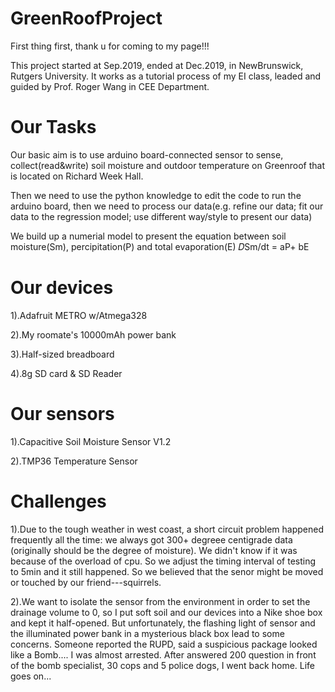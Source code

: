 # GreenRoofProject
First thing first, thank u for coming to my page!!!

This project started at Sep.2019, ended at Dec.2019, in NewBrunswick, Rutgers University. It works as a tutorial process of my EI class, leaded and guided by Prof. Roger Wang in CEE Department.

# Our Tasks
Our basic aim is to use arduino board-connected sensor to sense, collect(read&write) soil moisture and outdoor temperature on Greenroof that is located on Richard Week Hall.

Then we need to use the python knowledge to edit the code to run the arduino board, then we need to process our data(e.g. refine our data; fit our data to the regression model; use different way/style to present our data)

We build up a numerial model to present the equation between soil moisture(Sm), percipitation(P) and total evaporation(E) 𝐷Sm/dt = aP+ bE

# Our devices
1).Adafruit METRO w/Atmega328

2).My roomate's 10000mAh power bank

3).Half-sized breadboard

4).8g SD card & SD Reader

# Our sensors
1).Capacitive Soil Moisture Sensor V1.2 

2).TMP36 Temperature Sensor

# Challenges
1).Due to the tough weather in west coast, a short circuit problem happened frequently all the time: we always got 300+ degreee centigrade data (originally should be the degree of moisture). We didn't know if it was because of the overload of cpu. So we adjust the timing interval of testing to 5min and it still happened. So we believed that the senor might be moved or touched by our friend---squirrels.

2).We want to isolate the sensor from the environment in order to set the drainage volume to 0, so I put soft soil and our devices into a Nike shoe box and kept it half-opened. But unfortunately, the flashing light of sensor and the illuminated power bank in a mysterious black box lead to some concerns. Someone reported the RUPD, said a suspicious package looked like a Bomb.... I was almost arrested. After answered 200 question in front of the bomb specialist, 30 cops and 5 police dogs, I went back home. Life goes on...
